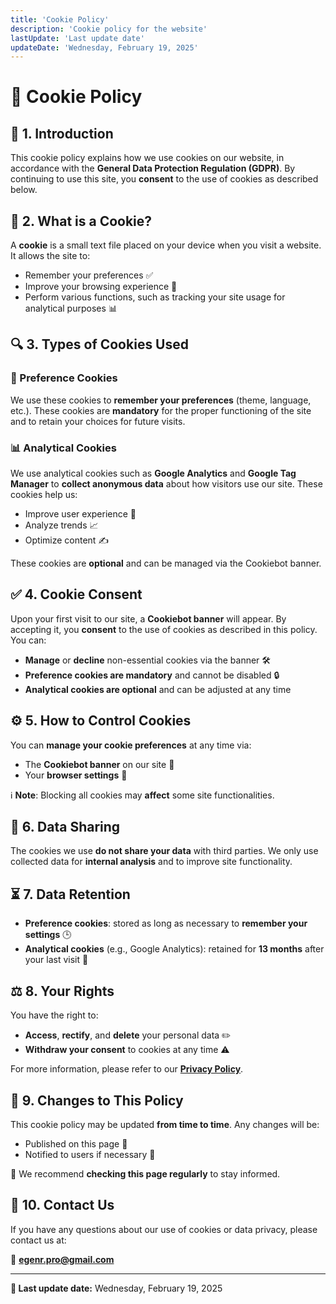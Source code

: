 ```yaml
---
title: 'Cookie Policy'
description: 'Cookie policy for the website'
lastUpdate: 'Last update date'
updateDate: 'Wednesday, February 19, 2025'
---
```


# 📝 Cookie Policy

## 📌 1. Introduction

This cookie policy explains how we use cookies on our website, in accordance with the **General Data Protection Regulation (GDPR)**. By continuing to use this site, you **consent** to the use of cookies as described below.

## 🍪 2. What is a Cookie?

A **cookie** is a small text file placed on your device when you visit a website. It allows the site to:

- Remember your preferences ✅
- Improve your browsing experience 🚀
- Perform various functions, such as tracking your site usage for analytical purposes 📊

## 🔍 3. Types of Cookies Used

### 🎨 Preference Cookies

We use these cookies to **remember your preferences** (theme, language, etc.). These cookies are **mandatory** for the proper functioning of the site and to retain your choices for future visits.

### 📊 Analytical Cookies

We use analytical cookies such as **Google Analytics** and **Google Tag Manager** to **collect anonymous data** about how visitors use our site. These cookies help us:

- Improve user experience 🔄
- Analyze trends 📈
- Optimize content ✍️

These cookies are **optional** and can be managed via the Cookiebot banner.

## ✅ 4. Cookie Consent

Upon your first visit to our site, a **Cookiebot banner** will appear. By accepting it, you **consent** to the use of cookies as described in this policy. You can:

- **Manage** or **decline** non-essential cookies via the banner 🛠️
- **Preference cookies are mandatory** and cannot be disabled 🔒
- **Analytical cookies are optional** and can be adjusted at any time

## ⚙️ 5. How to Control Cookies

You can **manage your cookie preferences** at any time via:

- The **Cookiebot banner** on our site 📢
- Your **browser settings** 🔧

ℹ️ **Note**: Blocking all cookies may **affect** some site functionalities.

## 🔄 6. Data Sharing

The cookies we use **do not share your data** with third parties. We only use collected data for **internal analysis** and to improve site functionality.

## ⏳ 7. Data Retention

- **Preference cookies**: stored as long as necessary to **remember your settings** 🕒
- **Analytical cookies** (e.g., Google Analytics): retained for **13 months** after your last visit 📆

## ⚖️ 8. Your Rights

You have the right to:

- **Access**, **rectify**, and **delete** your personal data ✏️
- **Withdraw your consent** to cookies at any time ⚠️

For more information, please refer to our **[Privacy Policy](/us/regulation/privacy)**.

## 🔄 9. Changes to This Policy

This cookie policy may be updated **from time to time**. Any changes will be:

- Published on this page 📜
- Notified to users if necessary 📧

🔎 We recommend **checking this page regularly** to stay informed.

## 📩 10. Contact Us

If you have any questions about our use of cookies or data privacy, please contact us at:

📧 **[egenr.pro@gmail.com](mailto:egenr.pro@gmail.com)**

---

**📅 Last update date:** Wednesday, February 19, 2025
